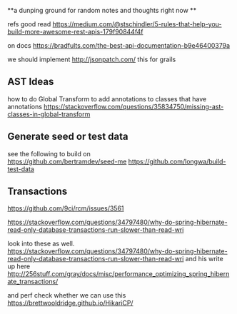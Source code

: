 **a dunping ground for random notes and thoughts right now **

refs
good read
https://medium.com/@stschindler/5-rules-that-help-you-build-more-awesome-rest-apis-179f90844f4f

on docs
https://bradfults.com/the-best-api-documentation-b9e46400379a

we should implement http://jsonpatch.com/ this for grails

## AST Ideas

how to do Global Transform to add annotations to classes that have annotations
https://stackoverflow.com/questions/35834750/missing-ast-classes-in-global-transform

## Generate seed or test data
see the following to build on  
https://github.com/bertramdev/seed-me
https://github.com/longwa/build-test-data

## Transactions
https://github.com/9ci/rcm/issues/3561

https://stackoverflow.com/questions/34797480/why-do-spring-hibernate-read-only-database-transactions-run-slower-than-read-wri

look into these as well.
https://stackoverflow.com/questions/34797480/why-do-spring-hibernate-read-only-database-transactions-run-slower-than-read-wri
and his write up here http://256stuff.com/gray/docs/misc/performance_optimizing_spring_hibernate_transactions/

and perf check whether we can use this
https://brettwooldridge.github.io/HikariCP/

